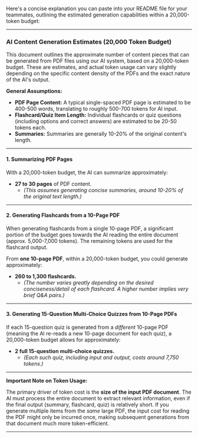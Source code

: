 
Here's a concise explanation you can paste into your README file for your teammates, outlining the estimated generation capabilities within a 20,000-token budget:

---

### AI Content Generation Estimates (20,000 Token Budget)

This document outlines the approximate number of content pieces that can be generated from PDF files using our AI system, based on a 20,000-token budget. These are estimates, and actual token usage can vary slightly depending on the specific content density of the PDFs and the exact nature of the AI's output.

**General Assumptions:**
* **PDF Page Content:** A typical single-spaced PDF page is estimated to be 400-500 words, translating to roughly 500-700 tokens for AI input.
* **Flashcard/Quiz Item Length:** Individual flashcards or quiz questions (including options and correct answers) are estimated to be 20-50 tokens each.
* **Summaries:** Summaries are generally 10-20% of the original content's length.

---

#### **1. Summarizing PDF Pages**

With a 20,000-token budget, the AI can summarize approximately:

* **27 to 30 pages** of PDF content.
    * *(This assumes generating concise summaries, around 10-20% of the original text length.)*

---

#### **2. Generating Flashcards from a 10-Page PDF**

When generating flashcards from a single 10-page PDF, a significant portion of the budget goes towards the AI reading the entire document (approx. 5,000-7,000 tokens). The remaining tokens are used for the flashcard output.

From **one 10-page PDF**, within a 20,000-token budget, you could generate approximately:

* **260 to 1,300 flashcards.**
    * *(The number varies greatly depending on the desired conciseness/detail of each flashcard. A higher number implies very brief Q&A pairs.)*

---

#### **3. Generating 15-Question Multi-Choice Quizzes from 10-Page PDFs**

If each 15-question quiz is generated from a *different* 10-page PDF (meaning the AI re-reads a new 10-page document for each quiz), a 20,000-token budget allows for approximately:

* **2 full 15-question multi-choice quizzes.**
    * *(Each such quiz, including input and output, costs around 7,750 tokens.)*

---

**Important Note on Token Usage:**

The primary driver of token cost is the **size of the input PDF document**. The AI must process the entire document to extract relevant information, even if the final output (summary, flashcard, quiz) is relatively short. If you generate multiple items from the *same* large PDF, the input cost for reading the PDF might only be incurred once, making subsequent generations from that document much more token-efficient.

---
